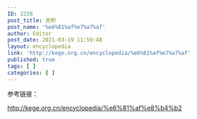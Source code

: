 ```yaml
---
ID: 2228
post_title: 息积
post_name: '%e6%81%af%e7%a7%af'
author: Editor
post_date: 2021-03-19 11:59:48
layout: encyclopedia
link: 'http://kege.org.cn/encyclopedia/%e6%81%af%e7%a7%af'
published: true
tags: [ ]
categories: [ ]
---
```

参考链接：

http://kege.org.cn/encyclopedia/%e6%81%af%e8%b4%b2